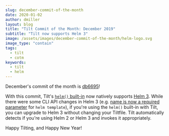 ```yaml
---
slug: december-commit-of-the-month
date: 2020-01-02
author: dmiller
layout: blog
title: "Tilt Commit of the Month: December 2019"
subtitle: "Tilt now supports Helm 3"
image: /assets/images/december-commit-of-the-month/helm-logo.svg
image_type: "contain"
tags:
  - tilt
  - cotm
keywords:
  - tilt
  - helm
---
```


December's commit of the month is [db6695](https://github.com/windmilleng/tilt/commit/db669506c9d040a8ffa608dd152c75fed2646ac8)!

With this commit, Tilt's [`helm()` built-in](https://docs.tilt.dev/api.html#api.helm) now natively supports [Helm 3](https://helm.sh/blog/helm-3-released/). While there were some CLI API changes in Helm 3 (e.g. [name is now a required parameter](https://helm.sh/docs/faq/#name-or-generate-name-is-now-required-on-install) for `helm template`), if you're using the `helm()` built-in with Tilt, you can upgrade to Helm 3 without changing your Tiltfile. Tilt automatically detects if you're using Helm 2 or Helm 3 and invokes it appropriately.

Happy Tilting, and Happy New Year!
